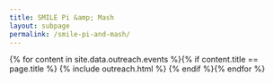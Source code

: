 ```yaml
---
title: SMILE Pi &amp; Mash
layout: subpage
permalink: /smile-pi-and-mash/
---
```


<!-- Main -->
{% for content in site.data.outreach.events %}{% if content.title == page.title %}
  {% include outreach.html %}
{% endif %}{% endfor %}
